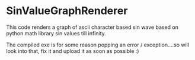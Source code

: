 # SinValueGraphRenderer
This code renders a graph of ascii character based sin wave based on python math library sin values till infinity.


The compiled exe is for some reason popping an error / exception....so will look into that, fix it and upload it as soon as possible :)
